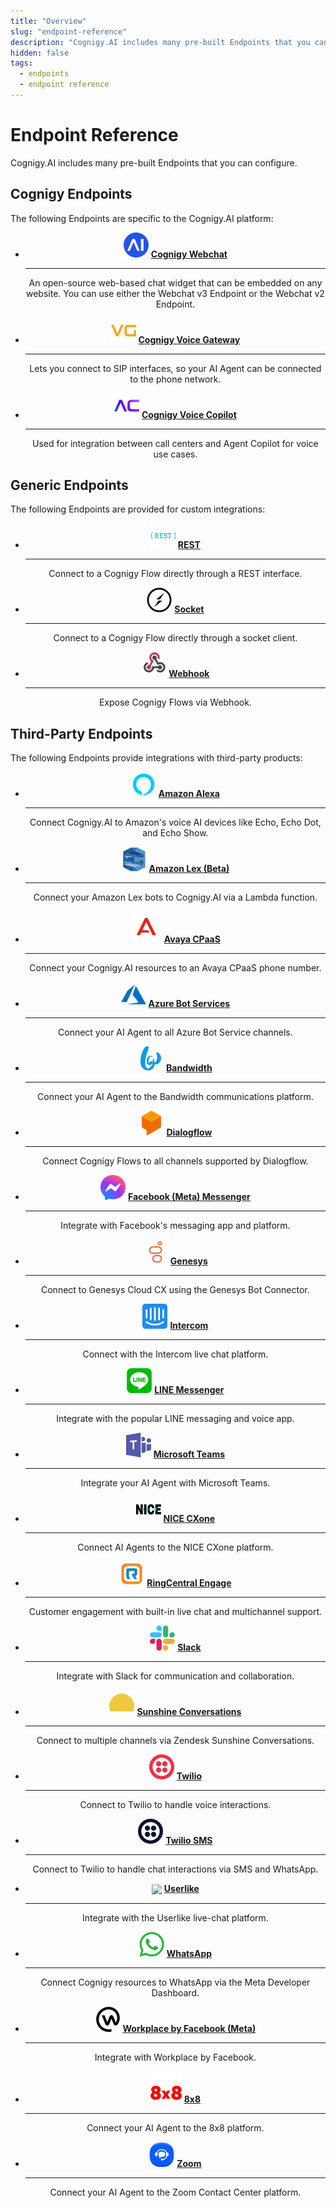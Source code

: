 ```yaml
---
title: "Overview"
slug: "endpoint-reference"
description: "Cognigy.AI includes many pre-built Endpoints that you can configure."
hidden: false
tags:
  - endpoints
  - endpoint reference
---
```


# Endpoint Reference

Cognigy.AI includes many pre-built Endpoints that you can configure.

## Cognigy Endpoints

The following Endpoints are specific to the Cognigy.AI platform:

<div class="grid cards" style="text-align: center;" markdown>

- ![webchat](../../../_assets/icons/endpoints/webchat-v3.svg) __[Cognigy Webchat](webchat.md)__

    ---

    An open-source web-based chat widget that can be embedded on any website. You can use either the Webchat v3 Endpoint or the Webchat v2 Endpoint.

- ![voice-gateway](../../../_assets/icons/endpoints/voice-gateway.svg) __[Cognigy Voice Gateway](voice-gateway.md)__

    ---

    Lets you connect to SIP interfaces, so your AI Agent can be connected to the phone network.

- ![voice-copilot](../../../_assets/icons/endpoints/voice-copilot.svg) __[Cognigy Voice Copilot](voice-copilot.md)__

    ---

    Used for integration between call centers and Agent Copilot for voice use cases.

</div>

## Generic Endpoints

The following Endpoints are provided for custom integrations:

<div class="grid cards" style="text-align: center;" markdown>

- ![rest](../../../_assets/icons/endpoints/rest.svg) __[REST](rest.md)__

    ---

    Connect to a Cognigy Flow directly through a REST interface.

- ![socket](../../../_assets/icons/endpoints/socket-io.svg) __[Socket](socketio.md)__

    ---

    Connect to a Cognigy Flow directly through a socket client.

- ![webhook](../../../_assets/icons/endpoints/webhook.svg) __[Webhook](webhook.md)__

    ---

    Expose Cognigy Flows via Webhook.

</div>

## Third-Party Endpoints

The following Endpoints provide integrations with third-party products:

<div class="grid cards" style="text-align: center;" markdown>

- ![alexa](../../../_assets/icons/endpoints/alexa.svg) __[Amazon Alexa](amazon-alexa.md)__

    ---

    Connect Cognigy.AI to Amazon's voice AI devices like Echo, Echo Dot, and Echo Show.

- ![lex](../../../_assets/icons/endpoints/lex.svg) __[Amazon Lex (Beta)](amazon-lex.md)__

    ---

    Connect your Amazon Lex bots to Cognigy.AI via a Lambda function.

- ![avaya](../../../_assets/icons/endpoints/avaya.svg) __[Avaya CPaaS](avaya-cpaas.md)__

    ---

    Connect your Cognigy.AI resources to an Avaya CPaaS phone number.

- ![azure](../../../_assets/icons/endpoints/azure.svg) __[Azure Bot Services](azure-bot-services.md)__

    ---

    Connect your AI Agent to all Azure Bot Service channels.

- ![bandwidth](../../../_assets/icons/endpoints/bandwidth.svg) __[Bandwidth](bandwidth.md)__

    ---

    Connect your AI Agent to the Bandwidth communications platform.

- ![dialogflow](../../../_assets/icons/endpoints/dialogflow.svg) __[Dialogflow](dialogflow.md)__

    ---

    Connect Cognigy Flows to all channels supported by Dialogflow.

- ![messenger](../../../_assets/icons/endpoints/messenger.svg) __[Facebook (Meta) Messenger](facebook-messenger.md)__

    ---

    Integrate with Facebook's messaging app and platform.

- ![genesys](../../../_assets/icons/endpoints/genesys.svg) __[Genesys](genesys.md)__

    ---

    Connect to Genesys Cloud CX using the Genesys Bot Connector.

- ![intercom](../../../_assets/icons/endpoints/intercom.svg) __[Intercom](intercom.md)__

    ---

    Connect with the Intercom live chat platform.

- ![line](../../../_assets/icons/endpoints/line.svg) __[LINE Messenger](line-messenger.md)__

    ---

    Integrate with the popular LINE messaging and voice app.

- ![teams](../../../_assets/icons/endpoints/microsoft-teams.svg) __[Microsoft Teams](microsoft-teams.md)__

    ---

    Integrate your AI Agent with Microsoft Teams.

- ![cxone](../../../_assets/icons/endpoints/nice.svg) __[NICE CXone](nice.md)__

    ---

    Connect AI Agents to the NICE CXone platform.

- ![ringcentral](../../../_assets/icons/endpoints/ringcentral-engage.svg) __[RingCentral Engage](ringcentral-engage.md)__

    ---

    Customer engagement with built-in live chat and multichannel support.

- ![slack](../../../_assets/icons/endpoints/slack.svg) __[Slack](slack.md)__

    ---

    Integrate with Slack for communication and collaboration.

- ![sunshine](../../../_assets/icons/endpoints/sunshine.svg) __[Sunshine Conversations](sunshine-conversations.md)__

    ---

    Connect to multiple channels via Zendesk Sunshine Conversations.

- ![twilio-voice](../../../_assets/icons/endpoints/twilio.svg) __[Twilio](twilio.md)__

    ---

    Connect to Twilio to handle voice interactions.

- ![twilio-sms](../../../_assets/icons/endpoints/twilio-sms.svg) __[Twilio SMS](twilio-sms.md)__

    ---

    Connect to Twilio to handle chat interactions via SMS and WhatsApp.

- <img src="../../../../_assets/icons/endpoints/user-like.svg" width="20px" style="vertical-align: middle;" /> __[Userlike](userlike.md)__

    ---

    Integrate with the Userlike live-chat platform.

- ![whatsapp](../../../_assets/icons/endpoints/whatsapp.svg) __[WhatsApp](whatsapp.md)__

    ---

    Connect Cognigy resources to WhatsApp via the Meta Developer Dashboard.

- ![workplace](../../../_assets/icons/endpoints/workplace.svg) __[Workplace by Facebook (Meta)](workplace-by-fb.md)__

    ---

    Integrate with Workplace by Facebook.

- ![8x8](../../../_assets/icons/endpoints/8x8.svg) __[8x8](8x8.md)__

    ---

    Connect your AI Agent to the 8x8 platform.

- ![Zoom](../../../_assets/icons/endpoints/zoom.svg) __[Zoom](zoom.md)__

    ---

    Connect your AI Agent to the Zoom Contact Center platform.

</div>